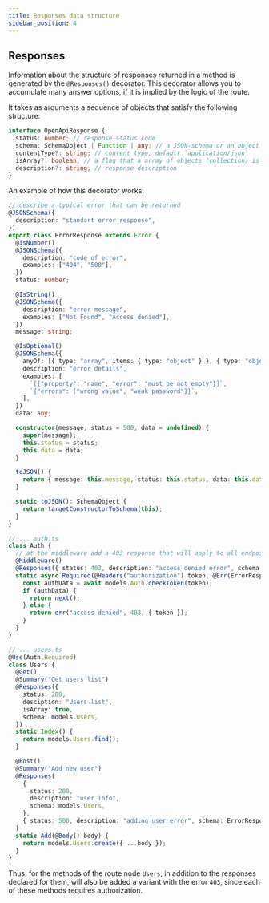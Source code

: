 ```yaml
---
title: Responses data structure
sidebar_position: 4
---
```



## Responses

Information about the structure of responses returned in a method is generated by the `@Responses()`
decorator. This decorator allows you to accumulate many answer options, if it is implied by the
logic of the route.

It takes as arguments a sequence of objects that satisfy the following structure:

```ts
interface OpenApiResponse {
  status: number; // response status code
  schema: SchemaObject | Function | any; // a JSON-schema or an object that generates JSON in JSON-schema
  contentType?: string; // content type, default `application/json`
  isArray?: boolean; // a flag that a array of objects (collection) is returned, by default `false`
  description?: string; // response description
}
```

An example of how this decorator works:

```ts
// describe a typical error that can be returned
@JSONSchema({
  description: "standart error response",
})
export class ErrorResponse extends Error {
  @IsNumber()
  @JSONSchema({
    description: "code of error",
    examples: ["404", "500"],
  })
  status: number;

  @IsString()
  @JSONSchema({
    description: "error message",
    examples: ["Not Found", "Access denied"],
  })
  message: string;

  @IsOptional()
  @JSONSchema({
    anyOf: [{ type: "array", items: { type: "object" } }, { type: "object" }],
    description: "error details",
    examples: [
      `[{"property": "name", "error": "must be not empty"}]`,
      `{"errors": ["wrong value", "weak password"]}`,
    ],
  })
  data: any;

  constructor(message, status = 500, data = undefined) {
    super(message);
    this.status = status;
    this.data = data;
  }

  toJSON() {
    return { message: this.message, status: this.status, data: this.data };
  }

  static toJSON(): SchemaObject {
    return targetConstructorToSchema(this);
  }
}

// ... auth.ts
class Auth {
  // at the middleware add a 403 response that will apply to all endpoints requiring authorization
  @Middleware()
  @Responses({ status: 403, description: "access denied error", schema: ErrorResponse })
  static async Required(@Headers("authorization") token, @Err(ErrorResponse) err, @Next() next) {
    const authData = await models.Auth.checkToken(token);
    if (authData) {
      return next();
    } else {
      return err("access denied", 403, { token });
    }
  }
}

// ... users.ts
@Use(Auth.Required)
class Users {
  @Get()
  @Summary("Get users list")
  @Responses({
    status: 200,
    desciption: "Users list",
    isArray: true,
    schema: models.Users,
  })
  static Index() {
    return models.Users.find();
  }

  @Post()
  @Summary("Add new user")
  @Responses(
    {
      status: 200,
      description: "user info",
      schema: models.Users,
    },
    { status: 500, description: "adding user error", schema: ErrorResponse }
  )
  static Add(@Body() body) {
    return models.Users.create({ ...body });
  }
}
```

Thus, for the methods of the route node `Users`, in addition to the responses declared for them, will
also be added a variant with the error `403`, since each of these methods requires authorization.
